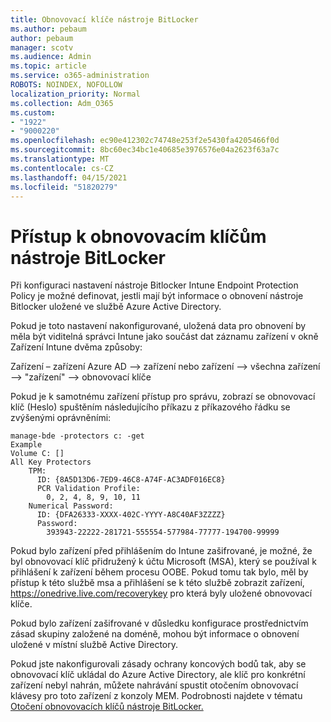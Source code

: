 ```yaml
---
title: Obnovovací klíče nástroje BitLocker
ms.author: pebaum
author: pebaum
manager: scotv
ms.audience: Admin
ms.topic: article
ms.service: o365-administration
ROBOTS: NOINDEX, NOFOLLOW
localization_priority: Normal
ms.collection: Adm_O365
ms.custom:
- "1922"
- "9000220"
ms.openlocfilehash: ec90e412302c74748e253f2e5430fa4205466f0d
ms.sourcegitcommit: 8bc60ec34bc1e40685e3976576e04a2623f63a7c
ms.translationtype: MT
ms.contentlocale: cs-CZ
ms.lasthandoff: 04/15/2021
ms.locfileid: "51820279"
---
```

# <a name="accessing-bitlocker-recovery-keys"></a>Přístup k obnovovacím klíčům nástroje BitLocker

Při konfiguraci nastavení nástroje Bitlocker Intune Endpoint Protection Policy je možné definovat, jestli mají být informace o obnovení nástroje Bitlocker uložené ve službě Azure Active Directory.

Pokud je toto nastavení nakonfigurované, uložená data pro obnovení by měla být viditelná správci Intune jako součást dat záznamu zařízení v okně Zařízení Intune dvěma způsoby:

Zařízení – zařízení Azure AD –> zařízení nebo zařízení –> všechna zařízení –> "zařízení" –> obnovovací klíče

Pokud je k samotnému zařízení přístup pro správu, zobrazí se obnovovací klíč (Heslo) spuštěním následujícího příkazu z příkazového řádku se zvýšenými oprávněními:

```
manage-bde -protectors c: -get
Example
Volume C: []
All Key Protectors
    TPM:
      ID: {8A5D13D6-7ED9-46C8-A74F-AC3ADF016EC8}
      PCR Validation Profile:
        0, 2, 4, 8, 9, 10, 11
    Numerical Password:
      ID: {DFA26333-XXXX-402C-YYYY-A8C40AF3ZZZZ}
      Password:
        393943-22222-281721-555554-577984-77777-194700-99999
```
Pokud bylo zařízení před přihlášením do Intune zašifrované, je možné, že byl obnovovací klíč přidružený k účtu Microsoft (MSA), který se používal k přihlášení k zařízení během procesu OOBE. Pokud tomu tak bylo, měl by přístup k této službě msa a přihlášení se k této službě zobrazit zařízení,  https://onedrive.live.com/recoverykey pro která byly uložené obnovovací klíče.
 
Pokud bylo zařízení zašifrované v důsledku konfigurace prostřednictvím zásad skupiny založené na doméně, mohou být informace o obnovení uložené v místní službě Active Directory.

Pokud jste nakonfigurovali zásady ochrany koncových bodů tak, aby se obnovovací klíč ukládal do Azure Active Directory, ale klíč pro konkrétní zařízení nebyl nahrán, můžete nahrávání spustit otočením obnovovací klávesy pro toto zařízení z konzoly MEM. Podrobnosti najdete v tématu [Otočení obnovovacích klíčů nástroje BitLocker.](https://docs.microsoft.com/mem/intune/protect/encrypt-devices#view-details-for-recovery-keys)

